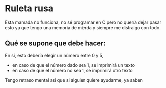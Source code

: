 # Ruleta rusa
Esta mamada no funciona, no sé programar en C pero no quería dejar pasar esto ya que tengo una memoria de mierda y siempre me distraigo con todo.

## Qué se supone que debe hacer:
En sí, esto debería elegir un número entre 0 y 5,
- en caso de que el número dado sea 1, se imprimirá un texto
- en caso de que el número no sea 1, se imprimirá otro texto

Tengo retraso mental así que si alguien quiere ayudarme, ya saben
